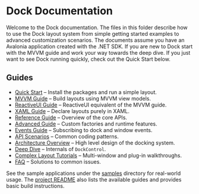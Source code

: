 # Dock Documentation

Welcome to the Dock documentation.  The files in this folder describe how to
use the Dock layout system from simple getting started examples to
advanced customization scenarios.  The documents assume you have an
Avalonia application created with the .NET SDK.  If you are new to Dock
start with the MVVM guide and work your way towards the deep dive. If you
just want to see Dock running quickly, check out the Quick Start below.

## Guides

- [Quick Start](quick-start.md) – Install the packages and run a simple layout.
- [MVVM Guide](dock-mvvm.md) – Build layouts using MVVM view models.
- [ReactiveUI Guide](dock-reactiveui.md) – ReactiveUI equivalent of the MVVM guide.
- [XAML Guide](dock-xaml.md) – Declare layouts purely in XAML.
- [Reference Guide](dock-reference.md) – Overview of the core APIs.
- [Advanced Guide](dock-advanced.md) – Custom factories and runtime features.
- [Events Guide](dock-events.md) – Subscribing to dock and window events.
- [API Scenarios](dock-api-scenarios.md) – Common coding patterns.
- [Architecture Overview](dock-architecture.md) – High level design of the docking system.
- [Deep Dive](dock-deep-dive.md) – Internals of `DockControl`.
- [Complex Layout Tutorials](dock-complex-layouts.md) – Multi-window and plug-in walkthroughs.
- [FAQ](dock-faq.md) – Solutions to common issues.

See the sample applications under the [samples](../samples/) directory for real-world usage.
The [project README](../README.md) also lists the available guides and provides
basic build instructions.
